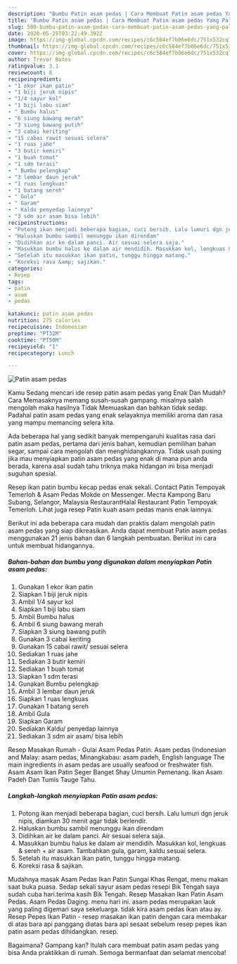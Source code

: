 ```yaml
---
description: "Bumbu Patin asam pedas | Cara Membuat Patin asam pedas Yang Paling Enak"
title: "Bumbu Patin asam pedas | Cara Membuat Patin asam pedas Yang Paling Enak"
slug: 500-bumbu-patin-asam-pedas-cara-membuat-patin-asam-pedas-yang-paling-enak
date: 2020-05-25T03:22:49.392Z
image: https://img-global.cpcdn.com/recipes/c6c584ef7b06e6dc/751x532cq70/patin-asam-pedas-foto-resep-utama.jpg
thumbnail: https://img-global.cpcdn.com/recipes/c6c584ef7b06e6dc/751x532cq70/patin-asam-pedas-foto-resep-utama.jpg
cover: https://img-global.cpcdn.com/recipes/c6c584ef7b06e6dc/751x532cq70/patin-asam-pedas-foto-resep-utama.jpg
author: Trevor Bates
ratingvalue: 3.1
reviewcount: 8
recipeingredient:
- "1 ekor ikan patin"
- "1 biji jeruk nipis"
- "1/4 sayur kol"
- "1 biji labu siam"
- " Bumbu halus"
- "6 siung bawang merah"
- "3 siung bawang putih"
- "3 cabai keriting"
- "15 cabai rawit sesuai selera"
- "1 ruas jahe"
- "3 butir kemiri"
- "1 buah tomat"
- "1 sdm terasi"
- " Bumbu pelengkap"
- "3 lembar daun jeruk"
- "1 ruas lengkuas"
- "1 batang sereh"
- " Gula"
- " Garam"
- " Kaldu penyedap lainnya"
- "3 sdm air asam bisa lebih"
recipeinstructions:
- "Potong ikan menjadi beberapa bagian, cuci bersih. Lalu lumuri dgn jeruk nipis, diamkan 30 menit agar tidak berlendir."
- "Haluskan bumbu sambil menunggu ikan direndam"
- "Didihkan air ke dalam panci. Air sesuai selera saja."
- "Masukkan bumbu halus ke dalam air mendidih. Masukkan kol, lengkuas &amp; sereh + air asam. Tambahkan gula, garam, kaldu sesuai selera."
- "Setelah itu masukkan ikan patin, tunggu hingga matang."
- "Koreksi rasa &amp; sajikan."
categories:
- Resep
tags:
- patin
- asam
- pedas

katakunci: patin asam pedas 
nutrition: 275 calories
recipecuisine: Indonesian
preptime: "PT32M"
cooktime: "PT50M"
recipeyield: "1"
recipecategory: Lunch

---
```



![Patin asam pedas](https://img-global.cpcdn.com/recipes/c6c584ef7b06e6dc/751x532cq70/patin-asam-pedas-foto-resep-utama.jpg)

Kamu Sedang mencari ide resep patin asam pedas yang Enak Dan Mudah? Cara Memasaknya memang susah-susah gampang. misalnya salah mengolah maka hasilnya Tidak Memuaskan dan bahkan tidak sedap. Padahal patin asam pedas yang enak selayaknya memiliki aroma dan rasa yang mampu memancing selera kita.

Ada beberapa hal yang sedikit banyak mempengaruhi kualitas rasa dari patin asam pedas, pertama dari jenis bahan, kemudian pemilihan bahan segar, sampai cara mengolah dan menghidangkannya. Tidak usah pusing jika mau menyiapkan patin asam pedas yang enak di mana pun anda berada, karena asal sudah tahu triknya maka hidangan ini bisa menjadi suguhan spesial.

Resep ikan patin bumbu kecap pedas enak sekali. Contact Patin Tempoyak Temerloh &amp; Asam Pedas Mokde on Messenger. Места Kampong Baru Subang, Selangor, Malaysia RestaurantHalal Restaurant Patin Tempoyak Temerloh. Lihat juga resep Patin kuah asam pedas manis enak lainnya.


Berikut ini ada beberapa cara mudah dan praktis dalam mengolah patin asam pedas yang siap dikreasikan. Anda dapat membuat Patin asam pedas menggunakan 21 jenis bahan dan 6 langkah pembuatan. Berikut ini cara untuk membuat hidangannya.

<!--inarticleads1-->

##### Bahan-bahan dan bumbu yang digunakan dalam menyiapkan Patin asam pedas:

1. Gunakan 1 ekor ikan patin
1. Siapkan 1 biji jeruk nipis
1. Ambil 1/4 sayur kol
1. Siapkan 1 biji labu siam
1. Ambil  Bumbu halus
1. Ambil 6 siung bawang merah
1. Siapkan 3 siung bawang putih
1. Gunakan 3 cabai keriting
1. Gunakan 15 cabai rawit/ sesuai selera
1. Sediakan 1 ruas jahe
1. Sediakan 3 butir kemiri
1. Sediakan 1 buah tomat
1. Siapkan 1 sdm terasi
1. Gunakan  Bumbu pelengkap
1. Ambil 3 lembar daun jeruk
1. Siapkan 1 ruas lengkuas
1. Gunakan 1 batang sereh
1. Ambil  Gula
1. Siapkan  Garam
1. Sediakan  Kaldu/ penyedap lainnya
1. Sediakan 3 sdm air asam/ bisa lebih


Resep Masakan Rumah - Gulai Asam Pedas Patin. Asam pedas (Indonesian and Malay: asam pedas, Minangkabau: asam padeh, English language The main ingredients in asam pedas are usually seafood or freshwater fish. Asam Asam Ikan Patin Seger Banget Shay Umumin Pemenang. Ikan Asam Padeh Dan Tumis Tauge Tahu. 

<!--inarticleads2-->

##### Langkah-langkah menyiapkan Patin asam pedas:

1. Potong ikan menjadi beberapa bagian, cuci bersih. Lalu lumuri dgn jeruk nipis, diamkan 30 menit agar tidak berlendir.
1. Haluskan bumbu sambil menunggu ikan direndam
1. Didihkan air ke dalam panci. Air sesuai selera saja.
1. Masukkan bumbu halus ke dalam air mendidih. Masukkan kol, lengkuas &amp; sereh + air asam. Tambahkan gula, garam, kaldu sesuai selera.
1. Setelah itu masukkan ikan patin, tunggu hingga matang.
1. Koreksi rasa &amp; sajikan.


Mudahnya masak Asam Pedas Ikan Patin Sungai Khas Rengat, menu makan saat buka puasa. Sedap sekali sayur asam pedas resepi Bik Tengah saya sudah cuba hari.terima kasih Bik Tengah. Resep Masakan Ikan Patin Asam Pedas. Asam Pedas Daging. menu hari ini. asam pedas merupakan lauk yang paling digemari saya sekeluarga. tidak kira asam pedas ikan atau ay. Resep Pepes Ikan Patin - resep masakan ikan patin dengan cara membakar di atas bara api panggang diatas bara api sesaat sebelum resep pepes ikan patin asam pedas dihidangkan. resep. 

Bagaimana? Gampang kan? Itulah cara membuat patin asam pedas yang bisa Anda praktikkan di rumah. Semoga bermanfaat dan selamat mencoba!

